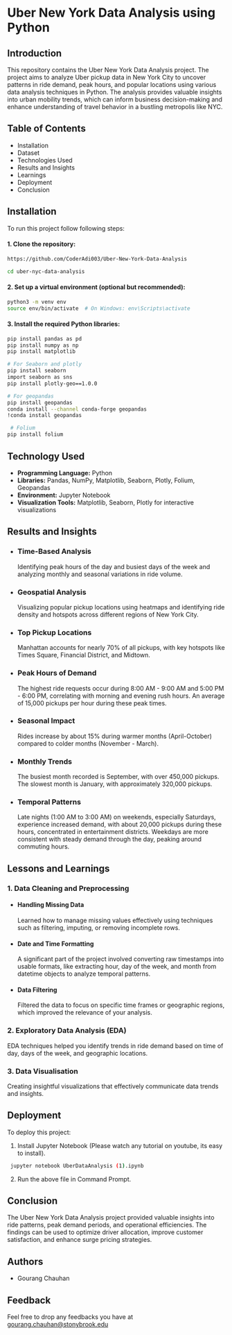 # Uber New York Data Analysis using Python



## Introduction
This repository contains the Uber New York Data Analysis project. The project aims to analyze Uber pickup data in New York City to uncover patterns in ride demand, peak hours, and popular locations using various data analysis techniques in Python. The analysis provides valuable insights into urban mobility trends, which can inform business decision-making and enhance understanding of travel behavior in a bustling metropolis like NYC.


## Table of Contents

- Installation
- Dataset
- Technologies Used
- Results and Insights
- Learnings 
- Deployment
- Conclusion


## Installation

To run this project follow following steps:

#### 1. Clone the repository:

```bash
https://github.com/CoderAdi003/Uber-New-York-Data-Analysis

cd uber-nyc-data-analysis

```


#### 2. Set up a virtual environment (optional but recommended):

```bash
python3 -m venv env
source env/bin/activate  # On Windows: env\Scripts\activate

```

#### 3. Install the required Python libraries:

```bash
pip install pandas as pd 
pip install numpy as np
pip install matplotlib

# For Seaborn and plotly
pip install seaborn 
import seaborn as sns
pip install plotly-geo==1.0.0 

# For geopandas
pip install geopandas 
conda install --channel conda-forge geopandas
!conda install geopandas

 # Folium
pip install folium 


``` 
## Technology Used

- **Programming Language:** Python
- **Libraries:**  Pandas, NumPy, Matplotlib, Seaborn, Plotly, Folium, Geopandas
- **Environment:** Jupyter Notebook
- **Visualization Tools:** Matplotlib, Seaborn, Plotly for interactive visualizations




## Results and Insights

- ### Time-Based Analysis
    Identifying peak hours of the day and busiest days of the week and analyzing monthly and seasonal variations in ride volume.
- ### Geospatial Analysis
    Visualizing popular pickup locations using heatmaps and identifying ride density and hotspots across different regions of New York City.
- ### Top Pickup Locations
   Manhattan accounts for nearly 70% of all pickups, with key hotspots like Times Square, Financial District, and Midtown.

- ### Peak Hours of Demand
     The highest ride requests occur during 8:00 AM - 9:00 AM and 5:00 PM - 6:00 PM, correlating with morning and evening rush hours. An average of 15,000 pickups per hour during these peak times.

- ### Seasonal Impact
     Rides increase by about 15% during warmer months (April-October) compared to colder months (November - March).

- ### Monthly Trends
  The busiest month recorded is September, with over 450,000 pickups. The slowest month is January, with approximately 320,000 pickups.

- ### Temporal Patterns
   Late nights (1:00 AM to 3:00 AM) on weekends, especially Saturdays, experience increased demand, with about 20,000 pickups during these hours, concentrated in entertainment districts. Weekdays are more consistent with steady demand through the day, peaking around commuting hours.
## Lessons and Learnings

### 1. Data Cleaning and Preprocessing
- #### Handling Missing Data
   Learned how to manage missing values effectively using techniques such as filtering, imputing, or removing incomplete rows.

- #### Date and Time Formatting
  A significant part of the project involved converting raw timestamps into usable formats, like extracting hour, day of the week, and month from datetime objects to analyze temporal patterns.

- #### Data Filtering
  Filtered the data to focus on specific time frames or geographic regions, which improved the relevance of your analysis.

 ### 2. Exploratory Data Analysis (EDA)
 EDA techniques helped you identify trends in ride demand based on time of day, days of the week, and geographic locations.

### 3. Data Visualisation
 Creating insightful visualizations that effectively communicate data trends and insights.


## Deployment
To deploy this project:

 1. Install Jupyter Notebook (Please watch any tutorial on youtube, its easy to install).

```bash
 jupyter notebook UberDataAnalysis (1).ipynb

```
2. Run the above file in Command Prompt.

## Conclusion

The Uber New York Data Analysis project provided valuable insights into ride patterns, peak demand periods, and operational efficiencies. The findings can be used to optimize driver allocation, improve customer satisfaction, and enhance surge pricing strategies.


## Authors

- Gourang Chauhan


## Feedback

Feel free  to drop any feedbacks you have at gourang.chauhan@stonybrook.edu





